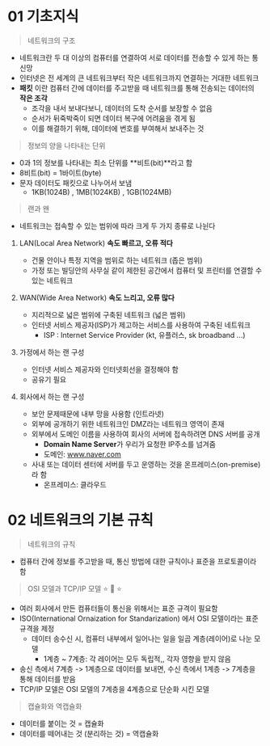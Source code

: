 #  01 기초지식

> 네트워크의 구조

* 네트워크란 두 대 이상의 컴퓨터를 연결하여 서로 데이터를 전송할 수 있게 하는 통신망
* 인터넷은 전 세계의 큰 네트워크부터 작은 네트워크까지 연결하는 거대한 네트워크
* **패킷** 이란 컴퓨터 간에 데이터를 주고받을 때 네트워크를 통해 전송되는 데이터의 **작은 조각**
  * 조각을 내서 보내다보니, 데이터의 도착 순서를 보장할 수 없음
  * 순서가 뒤죽박죽이 되면 데이터 복구에 어려움을 겪게 됨
  * 이를 해결하기 위해, 데이터에 번호를 부여해서 보내주는 것

> 정보의 양을 나타내는 단위

* 0과 1의 정보를 나타내는 최소 단위를 **비트(bit)**라고 함
* 8비트(bit) = 1바이트(byte)
* 문자 데이터도 패킷으로 나누어서 보냄
  * 1KB(1024B) , 1MB(1024KB) , 1GB(1024MB)

> 랜과 왠

* 네트워크는 접속할 수 있는 범위에 따라 크게 두 가지 종류로 나뉜다

1. LAN(Local Area Network)  **속도 빠르고, 오류 적다**
   * 건물 안이나 특정 지역을 범위로 하는 네트워크 (좁은 범위)
   * 가정 또는 빌딩안의 사무실 같이 제한된 공간에서 컴퓨터 및 프린터를 연결할 수 있는 네트워크
2. WAN(Wide Area Network)  **속도 느리고, 오류 많다**
   * 지리적으로 넓은 범위에 구축된 네트워크 (넓은 범위)
   * 인터넷 서비스 제공자(ISP)가 제고하는 서비스를 사용하여 구축된 네트워크
     * ISP : Internet Service Provider (kt, 유플러스, sk broadband ...)

3. 가정에서 하는 랜 구성
   * 인터넷 서비스 제공자와 인터넷회선을 결정해야 함
   * 공유기 필요
4. 회사에서 하는 랜 구성
   * 보안 문제때문에 내부 망을 사용함 (인트라넷)
   * 외부에 공개하기 위한 네트워크인 DMZ라는 네트워크 영역이 존재
   * 외부에서 도메인 이름을 사용하여 회사의 서버에 접속하려면 DNS 서버를 공개
     * **Domain Name Server**가 우리가 요청한 IP주소를 넘겨줌
     * 도메인: www.naver.com
   * 사내 또는 데이터 센터에 서버를 두고 운영하는 것을 온프레미스(on-premise)라 함
     * 온프레미스: 클라우드



# 02 네트워크의 기본 규칙

> 네트워크의 규칙

* 컴퓨터 간에 정보를 주고받을 때, 통신 방법에 대한 규칙이나 표준을 프로토콜이라 함

> OSI 모델과 TCP/IP 모델 :star: :star2: :star:

* 여러 회사에서 만든 컴퓨터들이 통신을 위해서는 표준 규격이 필요함
* ISO(International Ornaization for Standarization) 에서 OSI 모델이라는 표준 규격을 제정
  * 데이터 송수신 시, 컴퓨터 내부에서 일어나는 일을 일곱 계층(레이어)로 나눈 모델
    * 1계층 ~ 7계층: 각 레이어는 모두 독립적,, 각자 영향을 받지 않음
* 송신 측에서 7계층 -> 1계층으로 데이터를 보내면, 수신 측에서 1계층 -> 7계층을 통해 데이터를 받음
* TCP/IP 모델은 OSI 모델의 7계층을 4계층으로 단순화 시킨 모델

> 캡슐화와 역캡슐화

* 데이터를 붙이는 것 = 캡슐화
* 데이터를 떼어내는 것 (분리하는 것) = 역캡슐화
